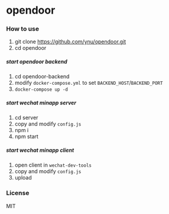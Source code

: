 # opendoor

### How to use

1. git clone https://github.com/ynu/opendoor.git
2. cd opendoor

##### start opendoor backend

1. cd opendoor-backend
2. modify `docker-compose.yml` to set `BACKEND_HOST`/`BACKEND_PORT`
3. `docker-compose up -d`

##### start wechat minapp server

1. cd server
2. copy and modify `config.js`
3. npm i
4. npm start

##### start wechat minapp client

1. open client in `wechat-dev-tools`
2. copy and modify `config.js`
3. upload

### License

MIT
